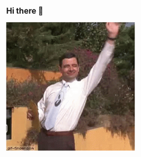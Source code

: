 ## Hi there 👋
![Image Description](https://github.com/Cyri0/Cyri0/blob/master/45719ed0533eaed76ede0f844781e962.gif)

<!--
**Cyri0/Cyri0** is a ✨ _special_ ✨ repository because its `README.md` (this file) appears on your GitHub profile.

Here are some ideas to get you started:

- 🔭 I’m currently working on ...
- 🌱 I’m currently learning ...
- 👯 I’m looking to collaborate on ...
- 🤔 I’m looking for help with ...
- 💬 Ask me about ...
- 📫 How to reach me: ...
- 😄 Pronouns: ...
- ⚡ Fun fact: ...
-->
